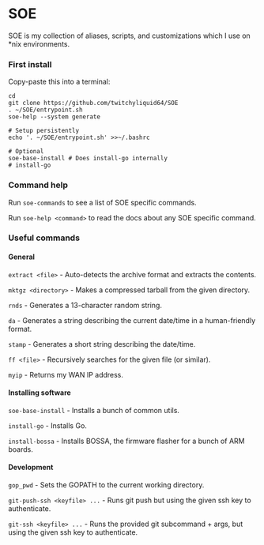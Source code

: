 SOE
========

SOE is my collection of aliases, scripts, and customizations which I use on \*nix environments.


### First install

Copy-paste this into a terminal:

```shell
cd
git clone https://github.com/twitchyliquid64/SOE
. ~/SOE/entrypoint.sh
soe-help --system generate

# Setup persistently
echo '. ~/SOE/entrypoint.sh' >>~/.bashrc

# Optional
soe-base-install # Does install-go internally
# install-go
```

### Command help

Run `soe-commands` to see a list of SOE specific commands.

Run `soe-help <command>` to read the docs about any SOE specific command.

### Useful commands

#### General

`extract <file>` - Auto-detects the archive format and extracts the contents.

`mktgz <directory>` - Makes a compressed tarball from the given directory.

`rnds` - Generates a 13-character random string.

`da` - Generates a string describing the current date/time in a human-friendly format.

`stamp` - Generates a short string describing the date/time.

`ff <file>` - Recursively searches for the given file (or similar).

`myip` - Returns my WAN IP address.

#### Installing software

`soe-base-install` - Installs a bunch of common utils.

`install-go` - Installs Go.

`install-bossa` - Installs BOSSA, the firmware flasher for a bunch of ARM boards.

#### Development

`gop_pwd` - Sets the GOPATH to the current working directory.

`git-push-ssh <keyfile> ...` - Runs git push but using the given ssh key to authenticate.

`git-ssh <keyfile> ...` - Runs the provided git subcommand + args, but using the given ssh key to authenticate.
